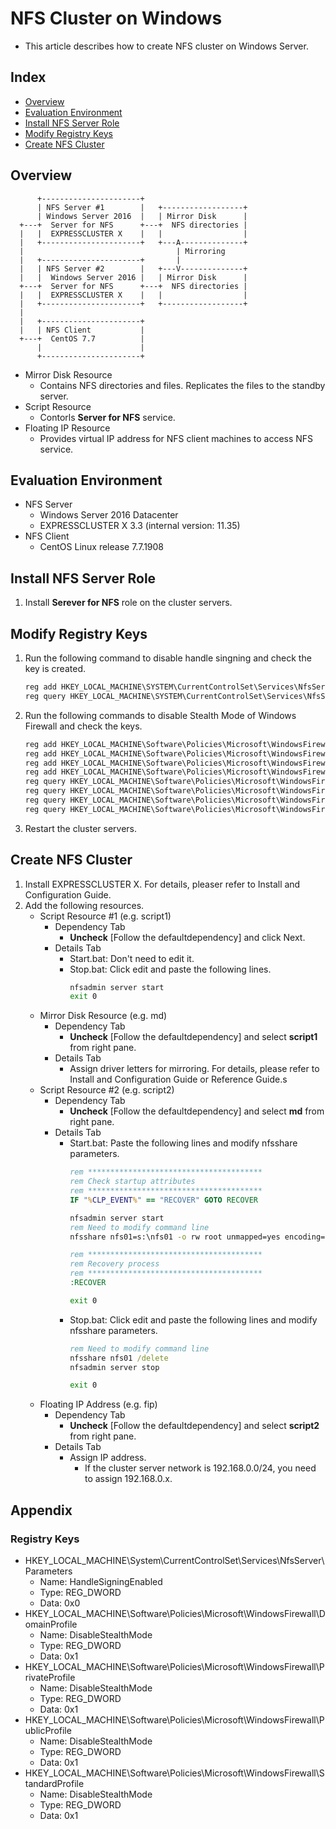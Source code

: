 # NFS Cluster on Windows 
- This article describes how to create NFS cluster on Windows Server.

## Index
- [Overview](#overview)
- [Evaluation Environment](#evaluation-environment)
- [Install NFS Server Role](#install-nfs-server-role)
- [Modify Registry Keys](#modify-registry-keys)
- [Create NFS Cluster](#create-nfs-cluster)

## Overview
```
      +----------------------+
      | NFS Server #1        |   +------------------+
      | Windows Server 2016  |   | Mirror Disk      |
  +---+  Server for NFS      +---+  NFS directories |
  |   |  EXPRESSCLUSTER X    |   |                  |
  |   +----------------------+   +---A--------------+
  |                                  | Mirroring 
  |   +----------------------+       |
  |   | NFS Server #2        |   +---V--------------+
  |   |  Windows Server 2016 |   | Mirror Disk      |
  +---+  Server for NFS      +---+  NFS directories |  
  |   |  EXPRESSCLUSTER X    |   |                  |
  |   +----------------------+   +------------------+
  |
  |   +----------------------+
  |   | NFS Client           |
  +---+  CentOS 7.7          |
      |                      |
      +----------------------+
```
- Mirror Disk Resource
  - Contains NFS directories and files. Replicates the files to the standby server.
- Script Resource
  - Contorls **Server for NFS** service.
- Floating IP Resource
  - Provides virtual IP address for NFS client machines to access NFS service.

## Evaluation Environment
- NFS Server
  - Windows Server 2016 Datacenter
  - EXPRESSCLUSTER X 3.3 (internal version: 11.35)
- NFS Client
  - CentOS Linux release 7.7.1908

## Install NFS Server Role
1. Install **Serever for NFS** role on the cluster servers.

## Modify Registry Keys
1. Run the following command to disable handle singning and check the key is created.
   ```bat
   reg add HKEY_LOCAL_MACHINE\SYSTEM\CurrentControlSet\Services\NfsServer\Parameters /v HandleSigningEnabled /t REG_DWORD /d 0x0
   reg query HKEY_LOCAL_MACHINE\SYSTEM\CurrentControlSet\Services\NfsServer\Parameters /v HandleSigningEnabled
   ```
1. Run the following commands to disable Stealth Mode of Windows Firewall and check the keys.
   ```bat
   reg add HKEY_LOCAL_MACHINE\Software\Policies\Microsoft\WindowsFirewall\DomainProfile /v DisableStealthMode /t REG_DWORD /d 0x1
   reg add HKEY_LOCAL_MACHINE\Software\Policies\Microsoft\WindowsFirewall\PrivateProfile /v DisableStealthMode /t REG_DWORD /d 0x1
   reg add HKEY_LOCAL_MACHINE\Software\Policies\Microsoft\WindowsFirewall\PublicProfile /v DisableStealthMode /t REG_DWORD /d 0x1
   reg add HKEY_LOCAL_MACHINE\Software\Policies\Microsoft\WindowsFirewall\StandardProfile /v DisableStealthMode /t REG_DWORD /d 0x1
   reg query HKEY_LOCAL_MACHINE\Software\Policies\Microsoft\WindowsFirewall\DomainProfile /v DisableStealthMode
   reg query HKEY_LOCAL_MACHINE\Software\Policies\Microsoft\WindowsFirewall\PrivateProfile /v DisableStealthMode
   reg query HKEY_LOCAL_MACHINE\Software\Policies\Microsoft\WindowsFirewall\PublicProfile /v DisableStealthMode
   reg query HKEY_LOCAL_MACHINE\Software\Policies\Microsoft\WindowsFirewall\StandardProfile /v DisableStealthMode
   ```
1. Restart the cluster servers. 

## Create NFS Cluster
1. Install EXPRESSCLUSTER X. For details, pleaser refer to Install and Configuration Guide.
1. Add the following resources.
   - Script Resource #1 (e.g. script1)
     - Dependency Tab
       - **Uncheck** [Follow the defaultdependency] and click Next.
     - Details Tab
       - Start.bat: Don't need to edit it.
       - Stop.bat: Click edit and paste the following lines.
         ```bat
         nfsadmin server start
         exit 0
         ```
   - Mirror Disk Resource (e.g. md)
     - Dependency Tab
       - **Uncheck** [Follow the defaultdependency] and select **script1** from right pane.
     - Details Tab
       - Assign driver letters for mirroring. For details, please refer to Install and Configuration Guide or Reference Guide.s
   - Script Resource #2 (e.g. script2)
     - Dependency Tab
       - **Uncheck** [Follow the defaultdependency] and select **md** from right pane.
     - Details Tab
       - Start.bat: Paste the following lines and modify nfsshare parameters.
         ```bat
         rem ***************************************
         rem Check startup attributes
         rem ***************************************
         IF "%CLP_EVENT%" == "RECOVER" GOTO RECOVER
         
         nfsadmin server start
         rem Need to modify command line
         nfsshare nfs01=s:\nfs01 -o rw root unmapped=yes encoding=ansi
         
         rem ***************************************
         rem Recovery process
         rem ***************************************
         :RECOVER
         
         exit 0
         ```
       - Stop.bat: Click edit and paste the following lines and modify nfsshare parameters.
         ```bat
         rem Need to modify command line
         nfsshare nfs01 /delete
         nfsadmin server stop
         
         exit 0
         ```
   - Floating IP Address (e.g. fip)
     - Dependency Tab
       - **Uncheck** [Follow the defaultdependency] and select **script2** from right pane.
     - Details Tab
       - Assign IP address.
         - If the cluster server network is 192.168.0.0/24, you need to assign 192.168.0.x.

## Appendix
### Registry Keys
- HKEY_LOCAL_MACHINE\System\CurrentControlSet\Services\NfsServer\Parameters
  - Name: HandleSigningEnabled
  - Type: REG_DWORD
  - Data: 0x0
- HKEY_LOCAL_MACHINE\Software\Policies\Microsoft\WindowsFirewall\DomainProfile
  - Name: DisableStealthMode
  - Type: REG_DWORD
  - Data: 0x1
- HKEY_LOCAL_MACHINE\Software\Policies\Microsoft\WindowsFirewall\PrivateProfile
  - Name: DisableStealthMode
  - Type: REG_DWORD
  - Data: 0x1
- HKEY_LOCAL_MACHINE\Software\Policies\Microsoft\WindowsFirewall\PublicProfile
  - Name: DisableStealthMode
  - Type: REG_DWORD
  - Data: 0x1
- HKEY_LOCAL_MACHINE\Software\Policies\Microsoft\WindowsFirewall\StandardProfile
  - Name: DisableStealthMode
  - Type: REG_DWORD
  - Data: 0x1
